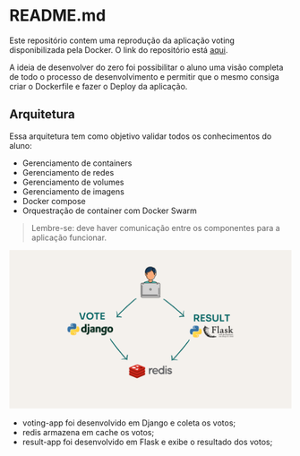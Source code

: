 # README.md

Este repositório contem uma reprodução da aplicação voting disponibilizada pela Docker.
O link do repositório está [aqui](https://github.com/dockersamples/example-voting-app).  

A ideia de desenvolver do zero foi possibilitar o aluno uma visão completa de todo o processo de desenvolvimento e permitir que o mesmo consiga criar o Dockerfile e fazer o Deploy da aplicação.

## Arquitetura

Essa arquitetura tem como objetivo validar todos os conhecimentos do aluno:
- Gerenciamento de containers
- Gerenciamento de redes
- Gerenciamento de volumes
- Gerenciamento de imagens
- Docker compose
- Orquestração de container com Docker Swarm

> Lembre-se: deve haver comunicação entre os componentes para a aplicação funcionar.

![](img/arquitetura-python-voting-app.png)

- voting-app foi desenvolvido em Django e coleta os votos;
- redis armazena em cache os votos;
- result-app foi desenvolvido em Flask e exibe o resultado dos votos;